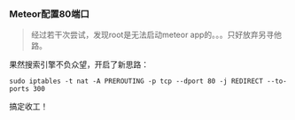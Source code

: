 ### Meteor配置80端口

> 经过若干次尝试，发现root是无法启动meteor app的。。。只好放弃另寻他路。

果然搜索引擎不负众望，开启了新思路：
```
sudo iptables -t nat -A PREROUTING -p tcp --dport 80 -j REDIRECT --to-ports 300
```

搞定收工！
